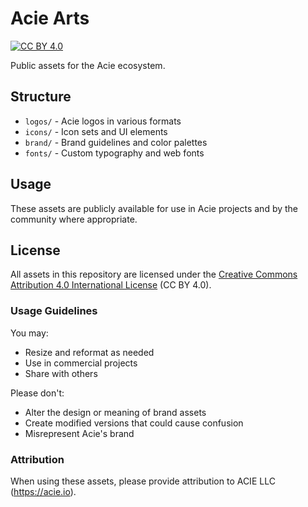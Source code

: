 # Acie Arts

[![CC BY 4.0](https://img.shields.io/badge/License-CC%20BY%204.0-lightgrey.svg)](http://creativecommons.org/licenses/by/4.0/)

Public assets for the Acie ecosystem.

## Structure

- `logos/` - Acie logos in various formats
- `icons/` - Icon sets and UI elements  
- `brand/` - Brand guidelines and color palettes
- `fonts/` - Custom typography and web fonts

## Usage

These assets are publicly available for use in Acie projects and by the community where appropriate.

## License

All assets in this repository are licensed under the [Creative Commons Attribution 4.0 International License](./license.md) (CC BY 4.0).

### Usage Guidelines

You may:
- Resize and reformat as needed
- Use in commercial projects
- Share with others

Please don't:
- Alter the design or meaning of brand assets
- Create modified versions that could cause confusion
- Misrepresent Acie's brand

### Attribution

When using these assets, please provide attribution to ACIE LLC (https://acie.io).
